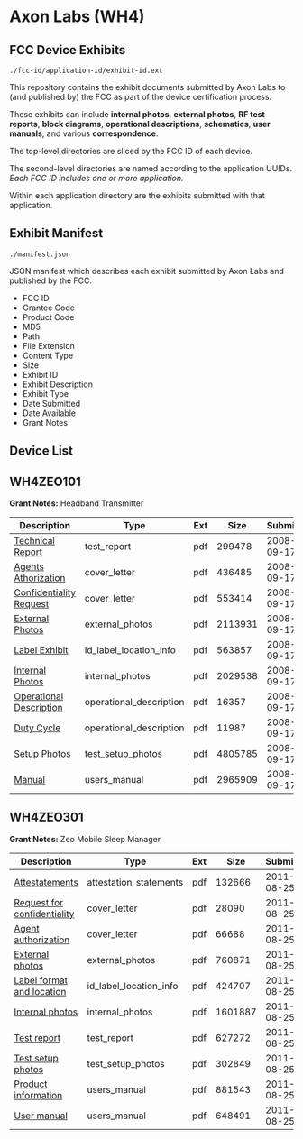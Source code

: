 # Axon Labs (WH4)
## FCC Device Exhibits

```
./fcc-id/application-id/exhibit-id.ext
```

This repository contains the exhibit documents submitted by Axon Labs to (and published by) the FCC as part of the device certification process.

These exhibits can include **internal photos**, **external photos**, **RF test reports**, **block diagrams**, **operational descriptions**, **schematics**, **user manuals**, and various **correspondence**.

The top-level directories are sliced by the FCC ID of each device.

The second-level directories are named according to the application UUIDs. *Each FCC ID includes one or more application.*

Within each application directory are the exhibits submitted with that application. 

## Exhibit Manifest

```
./manifest.json
```

JSON manifest which describes each exhibit submitted by Axon Labs and published by the FCC.

- FCC ID
- Grantee Code
- Product Code
- MD5
- Path
- File Extension
- Content Type
- Size
- Exhibit ID
- Exhibit Description
- Exhibit Type
- Date Submitted
- Date Available
- Grant Notes

## Device List
## WH4ZEO101
**Grant Notes:** Headband Transmitter

| Description | Type | Ext | Size | Submitted | Available |
| ----------- | ---- | --- | ---- | --------- | --------- |
| [Technical Report](WH4ZEO101/f3933878839c18f3bfca871236dc3d07/1002131.pdf) | test_report | pdf | 299478 | 2008-09-17 | 2008-09-17 |
| [Agents Athorization](WH4ZEO101/f3933878839c18f3bfca871236dc3d07/1002135.pdf) | cover_letter | pdf | 436485 | 2008-09-17 | 2008-09-17 |
| [Confidentiality Request](WH4ZEO101/f3933878839c18f3bfca871236dc3d07/1002136.pdf) | cover_letter | pdf | 553414 | 2008-09-17 | 2008-09-17 |
| [External Photos](WH4ZEO101/f3933878839c18f3bfca871236dc3d07/1002125.pdf) | external_photos | pdf | 2113931 | 2008-09-17 | 2008-09-17 |
| [Label Exhibit](WH4ZEO101/f3933878839c18f3bfca871236dc3d07/1002126.pdf) | id_label_location_info | pdf | 563857 | 2008-09-17 | 2008-09-17 |
| [Internal Photos](WH4ZEO101/f3933878839c18f3bfca871236dc3d07/1002127.pdf) | internal_photos | pdf | 2029538 | 2008-09-17 | 2008-09-17 |
| [Operational Description](WH4ZEO101/f3933878839c18f3bfca871236dc3d07/1002128.pdf) | operational_description | pdf | 16357 | 2008-09-17 | 2008-09-17 |
| [Duty Cycle](WH4ZEO101/f3933878839c18f3bfca871236dc3d07/1002129.pdf) | operational_description | pdf | 11987 | 2008-09-17 | 2008-09-17 |
| [Setup Photos](WH4ZEO101/f3933878839c18f3bfca871236dc3d07/1002132.pdf) | test_setup_photos | pdf | 4805785 | 2008-09-17 | 2008-09-17 |
| [Manual](WH4ZEO101/f3933878839c18f3bfca871236dc3d07/1002133.pdf) | users_manual | pdf | 2965909 | 2008-09-17 | 2008-09-17 |
## WH4ZEO301
**Grant Notes:** Zeo Mobile Sleep Manager

| Description | Type | Ext | Size | Submitted | Available |
| ----------- | ---- | --- | ---- | --------- | --------- |
| [Attestatements](WH4ZEO301/2ec65a160bb190ddf33d88290a245e30/1529838.pdf) | attestation_statements | pdf | 132666 | 2011-08-25 | 2011-08-25 |
| [Request for confidentiality](WH4ZEO301/2ec65a160bb190ddf33d88290a245e30/1529839.pdf) | cover_letter | pdf | 28090 | 2011-08-25 | 2011-08-25 |
| [Agent authorization](WH4ZEO301/2ec65a160bb190ddf33d88290a245e30/1529840.pdf) | cover_letter | pdf | 66688 | 2011-08-25 | 2011-08-25 |
| [External photos](WH4ZEO301/2ec65a160bb190ddf33d88290a245e30/1529842.pdf) | external_photos | pdf | 760871 | 2011-08-25 | 2011-08-25 |
| [Label format and location](WH4ZEO301/2ec65a160bb190ddf33d88290a245e30/1529844.pdf) | id_label_location_info | pdf | 424707 | 2011-08-25 | 2011-08-25 |
| [Internal photos](WH4ZEO301/2ec65a160bb190ddf33d88290a245e30/1529843.pdf) | internal_photos | pdf | 1601887 | 2011-08-25 | 2011-08-25 |
| [Test report](WH4ZEO301/2ec65a160bb190ddf33d88290a245e30/1529847.pdf) | test_report | pdf | 627272 | 2011-08-25 | 2011-08-25 |
| [Test setup photos](WH4ZEO301/2ec65a160bb190ddf33d88290a245e30/1529841.pdf) | test_setup_photos | pdf | 302849 | 2011-08-25 | 2011-08-25 |
| [Product information](WH4ZEO301/2ec65a160bb190ddf33d88290a245e30/1529845.pdf) | users_manual | pdf | 881543 | 2011-08-25 | 2011-08-25 |
| [User manual](WH4ZEO301/2ec65a160bb190ddf33d88290a245e30/1529846.pdf) | users_manual | pdf | 648491 | 2011-08-25 | 2011-08-25 |
